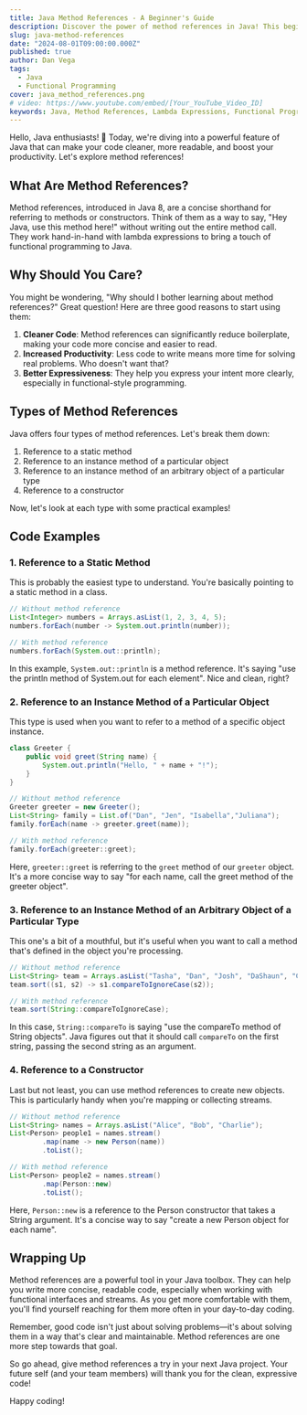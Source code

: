 ```yaml
---
title: Java Method References - A Beginner's Guide
description: Discover the power of method references in Java! This beginner-friendly guide explains what method references are, why they're useful, and how to use them effectively. With clear explanations and practical code examples, you'll learn to write cleaner, more expressive code using this powerful Java feature.
slug: java-method-references
date: "2024-08-01T09:00:00.000Z"
published: true
author: Dan Vega
tags:
  - Java
  - Functional Programming
cover: java_method_references.png
# video: https://www.youtube.com/embed/[Your_YouTube_Video_ID]
keywords: Java, Method References, Lambda Expressions, Functional Programming, Java 8 Features
---
```


Hello, Java enthusiasts! 👋 Today, we're diving into a powerful feature of Java that can make your code cleaner, more readable, and boost your productivity. Let's explore method references!

## What Are Method References?

Method references, introduced in Java 8, are a concise shorthand for referring to methods or constructors. Think of them as a way to say, "Hey Java, use this method here!" without writing out the entire method call. They work hand-in-hand with lambda expressions to bring a touch of functional programming to Java.

## Why Should You Care?

You might be wondering, "Why should I bother learning about method references?" Great question! Here are three good reasons to start using them:

1. **Cleaner Code**: Method references can significantly reduce boilerplate, making your code more concise and easier to read.
2. **Increased Productivity**: Less code to write means more time for solving real problems. Who doesn't want that?
3. **Better Expressiveness**: They help you express your intent more clearly, especially in functional-style programming.

## Types of Method References

Java offers four types of method references. Let's break them down:

1. Reference to a static method
2. Reference to an instance method of a particular object
3. Reference to an instance method of an arbitrary object of a particular type
4. Reference to a constructor

Now, let's look at each type with some practical examples!

## Code Examples

### 1. Reference to a Static Method

This is probably the easiest type to understand. You're basically pointing to a static method in a class.

```java
// Without method reference
List<Integer> numbers = Arrays.asList(1, 2, 3, 4, 5);
numbers.forEach(number -> System.out.println(number));

// With method reference
numbers.forEach(System.out::println);
```

In this example, `System.out::println` is a method reference. It's saying "use the println method of System.out for each element". Nice and clean, right?

### 2. Reference to an Instance Method of a Particular Object

This type is used when you want to refer to a method of a specific object instance.

```java
class Greeter {
    public void greet(String name) {
        System.out.println("Hello, " + name + "!");
    }
}

// Without method reference
Greeter greeter = new Greeter();
List<String> family = List.of("Dan", "Jen", "Isabella","Juliana");
family.forEach(name -> greeter.greet(name));

// With method reference
family.forEach(greeter::greet);
```

Here, `greeter::greet` is referring to the `greet` method of our `greeter` object. It's a more concise way to say "for each name, call the greet method of the greeter object".

### 3. Reference to an Instance Method of an Arbitrary Object of a Particular Type

This one's a bit of a mouthful, but it's useful when you want to call a method that's defined in the object you're processing.

```java
// Without method reference
List<String> team = Arrays.asList("Tasha", "Dan", "Josh", "DaShaun", "Cora", "Whitney", "Cote");
team.sort((s1, s2) -> s1.compareToIgnoreCase(s2));

// With method reference
team.sort(String::compareToIgnoreCase);
```

In this case, `String::compareTo` is saying "use the compareTo method of String objects". Java figures out that it should call `compareTo` on the first string, passing the second string as an argument.

### 4. Reference to a Constructor

Last but not least, you can use method references to create new objects. This is particularly handy when you're mapping or collecting streams.

```java
// Without method reference
List<String> names = Arrays.asList("Alice", "Bob", "Charlie");
List<Person> people1 = names.stream()
        .map(name -> new Person(name))
        .toList();

// With method reference
List<Person> people2 = names.stream()
        .map(Person::new)
        .toList();
```

Here, `Person::new` is a reference to the Person constructor that takes a String argument. It's a concise way to say "create a new Person object for each name".

## Wrapping Up

Method references are a powerful tool in your Java toolbox. They can help you write more concise, readable code, especially when working with functional interfaces and streams. As you get more comfortable with them, you'll find yourself reaching for them more often in your day-to-day coding.

Remember, good code isn't just about solving problems—it's about solving them in a way that's clear and maintainable. Method references are one more step towards that goal.

So go ahead, give method references a try in your next Java project. Your future self (and your team members) will thank you for the clean, expressive code!

Happy coding!
